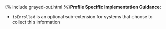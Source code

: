 {% include grayed-out.html %}**Profile Specific Implementation Guidance:**

* `isEnrolled` is an optional sub-extension for systems that choose to collect this information

</div><!-- grayed-out -->